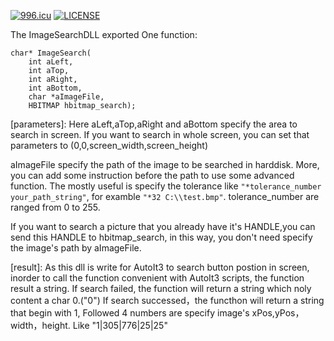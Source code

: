 [![996.icu](https://img.shields.io/badge/link-996.icu-red.svg)](https://996.icu)
[![LICENSE](https://img.shields.io/badge/license-Anti%20996-blue.svg)](https://github.com/996icu/996.ICU/blob/master/LICENSE)

The ImageSearchDLL exported One function:
```
char* ImageSearch(
	int aLeft, 
	int aTop, 
	int aRight, 
	int aBottom, 
	char *aImageFile, 
	HBITMAP hbitmap_search);
```
[parameters]:
Here aLeft,aTop,aRight and aBottom specify the area to search in screen.
If you want to search in whole screen, you can set that parameters to (0,0,screen_width,screen_height)

aImageFile specify the path of the image to be searched in harddisk.  More, you can add some instruction before the path to use some advanced function. The mostly useful is specify the tolerance like `"*tolerance_number your_path_string"`, for examble `"*32 C:\\test.bmp"`. tolerance_number are ranged from 0 to 255. 

If you want to search a picture that you already have it's HANDLE,you can send this HANDLE to hbitmap_search, in this way, you don't need specify the image's path by aImageFile.

[result]:
As this dll is write for AutoIt3 to search button postion in screen, inorder to call the function convenient with AutoIt3 scripts, the function result a string.
If search failed, the function will return a string which noly content a char 0.("0")
If search successed，the functhon will return a string that begin with 1, Followed 4 numbers are specify image's xPos,yPos，width，height. Like "1|305|776|25|25"


